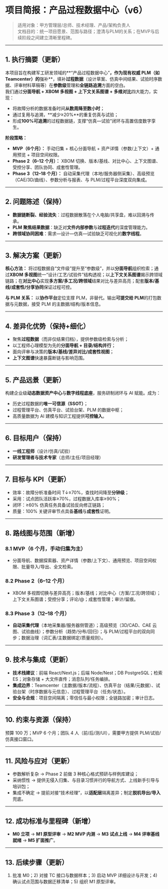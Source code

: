 
# 项目简报：产品过程数据中心（v6）

> 适用对象：甲方管理层/总师、技术经理、产品/架构负责人  
> 文档目的：统一项目愿景、范围与路径；澄清与PLM的关系；在MVP与后续阶段之间建立清晰里程碑。

---
## 1. 执行摘要（更新）
本项目旨在构建军工研发领域的**“产品过程数据中心”**，作为现有权威 PLM（如 Teamcenter）的**强补**，填补**过程数据**（设计草案、仿真中间结果、试验时序数据、评审材料草稿等）在**参数级**管理和**全链路追溯**方面的空白。  
我们通过**分面导航 + XBOM 多视图 + 上下文关系图谱 + 多维对比**四大能力，实现：
- 将故障分析的数据准备时间**从数周降至数小时**；
- 通过复用与追溯，**减少≥20%**的重复仿真与试验；
- 形成**100%可追溯**的过程数据链，支撑“仿真—试验”闭环与高置信度数字孪生。

**阶段策略：**  
- **MVP（6个月）：** 手动归集 + 核心分面导航 + 资产详情（参数/上下文）+ 通用预览 + 项目空间权限。  
- **Phase 2（6–12 个月）：** XBOM 切换、版本/基线、对比中心、上下文图谱、受控分享、团队协同、成套性管理。  
- **Phase 3（12–18 个月）：** 自动采集代理（本地/服务器侧采集）、高级预览（CAE/3D/曲线）、参数分析与报表、与 PLM/过程平台深度双向集成。

---
## 2. 问题陈述（保持）
- **数据链断裂、经验流失**：过程数据散落在个人电脑/共享盘，难以回溯与传承。  
- **PLM 聚焦结果数据**：缺乏对**文件内部参数**与**过程迭代**的深度管理能力。  
- **跨领域协同困难**：需求—设计—仿真—试验缺乏可视化的**数字线程**。

---
## 3. 解决方案（更新）
**核心方法：** 将过程数据自“文件级”提升至“参数级”，并以**分面导航**组织检索；通过**XBOM 多视图**统一“设计/工艺/试验件”结构透视；以**上下文关系图谱**揭示跨领域链路；在**对比中心**实现**多方案/多工况/跨领域**结果对比与差异高亮；配套**版本/基线/成套性/分享协同**保证过程可控。

**与 PLM 关系：** 以**协作平台**定位支撑 PLM，非替代。输出**可提交给 PLM**的打包数据与元数据，接受 PLM 的主数据/结构/版本信息。

---
## 4. 差异化优势（保持+细化）
- 聚焦**过程数据**（而非仅结果归档），提供参数级检索与分析；
- 以工程师心理模型为先的**分面导航 + 目录/结构并行**；
- 面向评审与决策的**版本/基线/差异对比/成套性视图**；
- **上下文图谱**快速暴露断链与影响范围。

---
## 5. 产品远景（更新）
构建企业级**动态数据资产中心**与**数字线程底座**，服务研制闭环与 AI 赋能。成为：
- 历史过程数据的**唯一可信源（SSOT）**；
- 过程管理平台、仿真平台、试验台架、PLM 的数据中枢；
- 高质量数据为 AI 建模与知识工程提供**可控输入**。

---
## 6. 目标用户（保持）
- **一线工程师**（设计/仿真/试验）  
- **研发管理者与技术专家**（总师/主任/项目经理）

---
## 7. 目标与 KPI（更新）
- 效率：故障分析准备时间 T↓≥70%，查找时间降至**分钟级**；
- 采用：试点团队活跃率≥70%，过程数据入库率≥90%；
- 闭环：≥60% 仿真任务具备试验反向修正链路；
- 质量：100% 关键评审节点具备**基线**与**成套性**证明。

---
## 8. 路线图与范围（新增）
### 8.1 MVP（6 个月，手动归集为主）
- 分面导航、数据探索器、资产详情（参数/上下文）、通用预览、项目空间权限、批量导入/导出、全文检索。

### 8.2 Phase 2（6–12 个月）
- XBOM 多视图切换与差异高亮；版本/基线；对比中心（方案/工况/跨领域）；上下文关系图谱；受控分享；评论/@；成套性管理；审计/留痕。

### 8.3 Phase 3（12–18 个月）
- **自动采集代理**（本地采集器/服务器侧管道）；高级预览（3D/CAD、CAE 云图、试验曲线）；参数分析（趋势/分布/回归）；与 PLM/过程平台的双向同步；数据治理（词汇表/主数据绑定/质量规则）。

---
## 9. 技术与集成（更新）
- **技术栈建议**：前端 React/Next.js；后端 Node/Nest；DB PostgreSQL；检索 ES；对象存储 + 大文件直传；消息队列/任务编排。  
- **集成边界**：Teamcenter（主数据/版本/流程）、仿真平台（结果/元数据）、试验台架（时序数据与元信息）、过程管理平台（任务/状态）。  
- **安全与合规**：项目空间隔离；零信任与最小权限；全链路加密；审计日志。

---
## 10. 约束与资源（保持）
预算 100 万；MVP 6 个月；团队 4 人（前/后/测/UI），需要甲方提供 PLM/试验/仿真接口窗口。

---
## 11. 风险与应对（更新）
- 参数解析复杂 → Phase 2 前做 3 种核心格式预研与样例库建设；
- 采纳惯性 → 提供无侵入归集、与目录习惯并行的导航方式、上线新手引导与培训包；
- 集成不确定 → 提前对接“技术经理”，以**适配层**隔离差异；制定**脱机导出/导入**兜底。

---
## 12. 成功标准与里程碑（新增）
- **M0 立项** → **M1 原型评审** → **M2 MVP 内测** → **M3 试点上线** → **M4 评审基线就绪** → **M5 扩面推广**。

---
## 13. 后续步骤（更新）
1) 批准 M0；2) 对接 TC 接口与数据样本；3) 启动 MVP 详细设计与开发；4) 确认试点范围与数据迁移清单；5) 组织 M1 原型评审。

